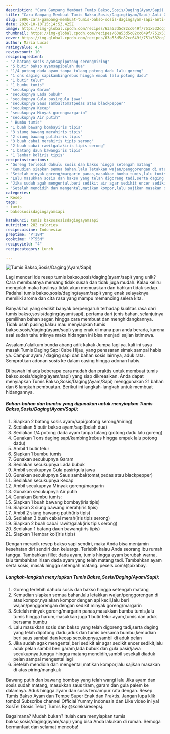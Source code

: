 ```yaml
---
description: "Cara Gampang Membuat Tumis Bakso,Sosis/Daging(Ayam/Sapi) Anti Gagal"
title: "Cara Gampang Membuat Tumis Bakso,Sosis/Daging(Ayam/Sapi) Anti Gagal"
slug: 2906-cara-gampang-membuat-tumis-bakso-sosis-dagingayam-sapi-anti-gagal
date: 2020-10-10T15:14:53.425Z
image: https://img-global.cpcdn.com/recipes/63a53d5c82cc649f/751x532cq70/tumis-baksososisdagingayamsapi-foto-resep-utama.jpg
thumbnail: https://img-global.cpcdn.com/recipes/63a53d5c82cc649f/751x532cq70/tumis-baksososisdagingayamsapi-foto-resep-utama.jpg
cover: https://img-global.cpcdn.com/recipes/63a53d5c82cc649f/751x532cq70/tumis-baksososisdagingayamsapi-foto-resep-utama.jpg
author: Maria Lucas
ratingvalue: 4.4
reviewcount: 10
recipeingredient:
- "2 batang sosis ayamsapipotong serongmiring"
- "5 butir bakso ayamsapibelah dua"
- "1/4 potong dada ayam tanpa tulang potong dadu lalu goreng"
- "1 ons daging sapikambingrebus hingga empuk lalu potong dadu"
- "1 butir telur"
- "1 bumbu tumis"
- "secukupnya Garam"
- "secukupnya Lada bubuk"
- "secukupnya Gula pasirgula jawa"
- "secukupnya Saus sambaltomatpedas atau blackpepper"
- "secukupnya Kecap"
- "secukupnya Minyak gorengmargarin"
- "secukupnya Air putih"
- " Bumbu tumis"
- "1 buah bawang bombayiris tipis"
- "3 siung bawang merahiris tipis"
- "2 siung bawang putihiris tipis"
- "3 buah cabai merahiris tipis serong"
- "2 buah cabai rawitgalakiris tipis serong"
- "1 batang daun bawangiris tipis"
- "1 lembar koliris tipis"
recipeinstructions:
- "Goreng terlebih dahulu sosis dan bakso hingga setengah matang"
- "Kemudian siapkan semua bahan,lalu letakkan wajan/penggorengan di atas kompor,nyalakan kompor dengan api kecil,lalu beri wajan/penggorengan dengan sedikit minyak goreng/margarin"
- "Setelah minyak goreng/margarin panas,masukkan bumbu tumis,lalu tumis hingga harum,masukkan juga 1 butir telur ayam,tumis dan aduk bersama bumbu"
- "Lalu masukkan sosis dan bakso yang telah digoreng tadi,serta daging yang telah dipotong dadu,aduk dan tumis bersama bumbu,kemudian beri saus sambal dan kecap secukupnya,sambil di aduk pelan"
- "Jika sudah agak mengental,beri sedikit air agar sedikit encer sedikit,lalu aduk pelan sambil beri garam,lada bubuk dan gula pasir/jawa secukupnya,tunggu hingga matang mendidih,sambil sesekali diaduk pelan sampai mengental lagi"
- "Setelah mendidih dan mengental,matikan kompor,lalu sajikan masakan di atas piring/mangkuk"
categories:
- Resep
tags:
- tumis
- baksososisdagingayamsapi

katakunci: tumis baksososisdagingayamsapi 
nutrition: 282 calories
recipecuisine: Indonesian
preptime: "PT18M"
cooktime: "PT55M"
recipeyield: "4"
recipecategory: Lunch

---
```



![Tumis Bakso,Sosis/Daging(Ayam/Sapi)](https://img-global.cpcdn.com/recipes/63a53d5c82cc649f/751x532cq70/tumis-baksososisdagingayamsapi-foto-resep-utama.jpg)

Lagi mencari ide resep tumis bakso,sosis/daging(ayam/sapi) yang unik? Cara membuatnya memang tidak susah dan tidak juga mudah. Kalau keliru mengolah maka hasilnya tidak akan memuaskan dan bahkan tidak sedap. Padahal tumis bakso,sosis/daging(ayam/sapi) yang enak selayaknya memiliki aroma dan cita rasa yang mampu memancing selera kita.

Banyak hal yang sedikit banyak berpengaruh terhadap kualitas rasa dari tumis bakso,sosis/daging(ayam/sapi), pertama dari jenis bahan, selanjutnya pemilihan bahan segar, hingga cara membuat dan menghidangkannya. Tidak usah pusing kalau mau menyiapkan tumis bakso,sosis/daging(ayam/sapi) yang enak di mana pun anda berada, karena asal sudah tahu triknya maka hidangan ini bisa menjadi sajian istimewa.

Assalamu&#39;alaikum bunda abang adik kakak Jumpa lagi ya. kali ini saya masak Tumis Daging Sapi Cabe Hijau, yang penasaran simak sampai habis ya. Campur ayam / daging sapi dan bahan sosis lainnya, aduk rata. Semprotkan adonan sosis ke dalam casing hingga adonan habis.


Di bawah ini ada beberapa cara mudah dan praktis untuk membuat tumis bakso,sosis/daging(ayam/sapi) yang siap dikreasikan. Anda dapat menyiapkan Tumis Bakso,Sosis/Daging(Ayam/Sapi) menggunakan 21 bahan dan 6 langkah pembuatan. Berikut ini langkah-langkah untuk membuat hidangannya.

<!--inarticleads1-->

##### Bahan-bahan dan bumbu yang digunakan untuk menyiapkan Tumis Bakso,Sosis/Daging(Ayam/Sapi):

1. Siapkan 2 batang sosis ayam/sapi(potong serong/miring)
1. Sediakan 5 butir bakso ayam/sapi(belah dua)
1. Sediakan 1/4 potong dada ayam tanpa tulang (potong dadu lalu goreng)
1. Gunakan 1 ons daging sapi/kambing(rebus hingga empuk lalu potong dadu)
1. Ambil 1 butir telur
1. Siapkan 1 bumbu tumis
1. Gunakan secukupnya Garam
1. Sediakan secukupnya Lada bubuk
1. Ambil secukupnya Gula pasir/gula jawa
1. Gunakan secukupnya Saus sambal(tomat,pedas atau blackpepper)
1. Sediakan secukupnya Kecap
1. Ambil secukupnya Minyak goreng/margarin
1. Gunakan secukupnya Air putih
1. Gunakan  Bumbu tumis:
1. Siapkan 1 buah bawang bombay(iris tipis)
1. Siapkan 3 siung bawang merah(iris tipis)
1. Ambil 2 siung bawang putih(iris tipis)
1. Sediakan 3 buah cabai merah(iris tipis serong)
1. Siapkan 2 buah cabai rawit/galak(iris tipis serong)
1. Sediakan 1 batang daun bawang(iris tipis)
1. Siapkan 1 lembar kol(iris tipis)


Dengan meracik resep bakso sapi sendiri, maka Anda bisa menjamin kesehatan diri sendiri dan keluarga. Terlebih kalau Anda seorang ibu rumah tangga. Tambahkan fillet dada ayam, tumis hingga ayam berubah warna, lalu tambahkan irisan dada ayam yang telah matang tadi. Tambahkan ayam serta sosis, masak hingga setengah matang. pexels.com/@pixabay. 

<!--inarticleads2-->

##### Langkah-langkah menyiapkan Tumis Bakso,Sosis/Daging(Ayam/Sapi):

1. Goreng terlebih dahulu sosis dan bakso hingga setengah matang
1. Kemudian siapkan semua bahan,lalu letakkan wajan/penggorengan di atas kompor,nyalakan kompor dengan api kecil,lalu beri wajan/penggorengan dengan sedikit minyak goreng/margarin
1. Setelah minyak goreng/margarin panas,masukkan bumbu tumis,lalu tumis hingga harum,masukkan juga 1 butir telur ayam,tumis dan aduk bersama bumbu
1. Lalu masukkan sosis dan bakso yang telah digoreng tadi,serta daging yang telah dipotong dadu,aduk dan tumis bersama bumbu,kemudian beri saus sambal dan kecap secukupnya,sambil di aduk pelan
1. Jika sudah agak mengental,beri sedikit air agar sedikit encer sedikit,lalu aduk pelan sambil beri garam,lada bubuk dan gula pasir/jawa secukupnya,tunggu hingga matang mendidih,sambil sesekali diaduk pelan sampai mengental lagi
1. Setelah mendidih dan mengental,matikan kompor,lalu sajikan masakan di atas piring/mangkuk


Bawang putih dan bawang bombay yang telah wangi lalu Jika ayam dan sosis sudah matang, masukkan saus tiram, garam dan gula palem ke dalamnya. Aduk hingga ayam dan sosis tercampur rata dengan. Resep Tumis Bakso Ayam dan Tempe Super Enak dan Praktis. Jangan lupa klik tombol Subscribe channel Official Yummy Indonesia dan Like video ini ya! SosTel (Sosis Telur) Tumis By @koleksiresepsj. 

Bagaimana? Mudah bukan? Itulah cara menyiapkan tumis bakso,sosis/daging(ayam/sapi) yang bisa Anda lakukan di rumah. Semoga bermanfaat dan selamat mencoba!
